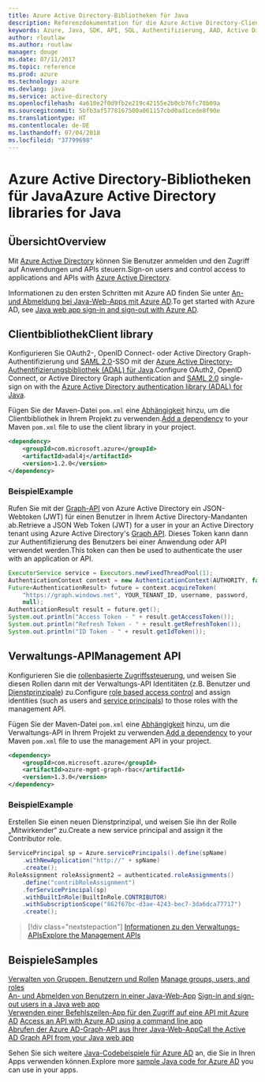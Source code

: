 ```yaml
---
title: Azure Active Directory-Bibliotheken für Java
description: Referenzdokumentation für die Azure Active Directory-Clientbibliotheken und -Verwaltungsbibliotheken für Java
keywords: Azure, Java, SDK, API, SQL, Authentifizierung, AAD, Active Directory, Graph, OAuth 2.0
author: rloutlaw
ms.author: routlaw
manager: douge
ms.date: 07/11/2017
ms.topic: reference
ms.prod: azure
ms.technology: azure
ms.devlang: java
ms.service: active-directory
ms.openlocfilehash: 4a610e2f0d9fb2e219c42155e2b0cb76fc78b09a
ms.sourcegitcommit: 5bfb3af5778167500a061157cbd0ad1cede8f90e
ms.translationtype: HT
ms.contentlocale: de-DE
ms.lasthandoff: 07/04/2018
ms.locfileid: "37799698"
---
```

# <a name="azure-active-directory-libraries-for-java"></a><span data-ttu-id="3a32d-104">Azure Active Directory-Bibliotheken für Java</span><span class="sxs-lookup"><span data-stu-id="3a32d-104">Azure Active Directory libraries for Java</span></span>

## <a name="overview"></a><span data-ttu-id="3a32d-105">Übersicht</span><span class="sxs-lookup"><span data-stu-id="3a32d-105">Overview</span></span>

<span data-ttu-id="3a32d-106">Mit [Azure Active Directory](/azure/active-directory/active-directory-whatis) können Sie Benutzer anmelden und den Zugriff auf Anwendungen und APIs steuern.</span><span class="sxs-lookup"><span data-stu-id="3a32d-106">Sign-on users and control access to applications and APIs with [Azure Active Directory](/azure/active-directory/active-directory-whatis).</span></span>

<span data-ttu-id="3a32d-107">Informationen zu den ersten Schritten mit Azure AD finden Sie unter [An- und Abmeldung bei Java-Web-Apps mit Azure AD](/azure/active-directory/develop/active-directory-devquickstarts-webapp-java).</span><span class="sxs-lookup"><span data-stu-id="3a32d-107">To get started with Azure AD, see [Java web app sign-in and sign-out with Azure AD](/azure/active-directory/develop/active-directory-devquickstarts-webapp-java).</span></span>

## <a name="client-library"></a><span data-ttu-id="3a32d-108">Clientbibliothek</span><span class="sxs-lookup"><span data-stu-id="3a32d-108">Client library</span></span>

<span data-ttu-id="3a32d-109">Konfigurieren Sie OAuth2-, OpenID Connect- oder Active Directory Graph-Authentifizierung und [SAML 2.0](https://docs.microsoft.com/azure/active-directory/develop/active-directory-saml-protocol-reference)-SSO mit der [Azure Active Directory-Authentifizierungsbibliothek (ADAL) für Java](https://github.com/AzureAD/azure-activedirectory-library-for-java).</span><span class="sxs-lookup"><span data-stu-id="3a32d-109">Configure OAuth2, OpenID Connect, or Active Directory Graph authentication and [SAML 2.0](https://docs.microsoft.com/azure/active-directory/develop/active-directory-saml-protocol-reference) single-sign on with the [Azure Active Directory authentication library (ADAL) for Java](https://github.com/AzureAD/azure-activedirectory-library-for-java).</span></span>

<span data-ttu-id="3a32d-110">Fügen Sie der Maven-Datei `pom.xml` eine [Abhängigkeit](https://maven.apache.org/guides/getting-started/index.html#How_do_I_use_external_dependencies) hinzu, um die Clientbibliothek in Ihrem Projekt zu verwenden.</span><span class="sxs-lookup"><span data-stu-id="3a32d-110">[Add a dependency](https://maven.apache.org/guides/getting-started/index.html#How_do_I_use_external_dependencies) to your Maven `pom.xml` file to use the client library in your project.</span></span>

```XML
<dependency>
    <groupId>com.microsoft.azure</groupId>
    <artifactId>adal4j</artifactId>
    <version>1.2.0</version>
</dependency>
```   

### <a name="example"></a><span data-ttu-id="3a32d-111">Beispiel</span><span class="sxs-lookup"><span data-stu-id="3a32d-111">Example</span></span>

<span data-ttu-id="3a32d-112">Rufen Sie mit der [Graph-API](https://docs.microsoft.com/azure/active-directory/develop/active-directory-graph-api) von Azure Active Directory ein JSON-Webtoken (JWT) für einen Benutzer in Ihrem Active Directory-Mandanten ab.</span><span class="sxs-lookup"><span data-stu-id="3a32d-112">Retrieve a JSON Web Token (JWT) for a user in your an Active Directory tenant using Azure Active Directory's [Graph API](https://docs.microsoft.com/azure/active-directory/develop/active-directory-graph-api).</span></span> <span data-ttu-id="3a32d-113">Dieses Token kann dann zur Authentifizierung des Benutzers bei einer Anwendung oder API verwendet werden.</span><span class="sxs-lookup"><span data-stu-id="3a32d-113">This token can then be used to authenticate the user with an application or API.</span></span>

```java
ExecutorService service = Executors.newFixedThreadPool(1);
AuthenticationContext context = new AuthenticationContext(AUTHORITY, false, service);
Future<AuthenticationResult> future = context.acquireToken(
    "https://graph.windows.net", YOUR_TENANT_ID, username, password,
    null);
AuthenticationResult result = future.get();
System.out.println("Access Token - " + result.getAccessToken());
System.out.println("Refresh Token - " + result.getRefreshToken());
System.out.println("ID Token - " + result.getIdToken());
```

## <a name="management-api"></a><span data-ttu-id="3a32d-114">Verwaltungs-API</span><span class="sxs-lookup"><span data-stu-id="3a32d-114">Management API</span></span>

<span data-ttu-id="3a32d-115">Konfigurieren Sie die [rollenbasierte Zugriffssteuerung](/azure/active-directory/role-based-access-control-what-is), und weisen Sie diesen Rollen dann mit der Verwaltungs-API Identitäten (z.B. Benutzer und [Dienstprinzipale](https://docs.microsoft.com/azure/active-directory/develop/active-directory-application-objects)) zu.</span><span class="sxs-lookup"><span data-stu-id="3a32d-115">Configure [role based access control](/azure/active-directory/role-based-access-control-what-is) and assign identities (such as users and [service principals](https://docs.microsoft.com/azure/active-directory/develop/active-directory-application-objects)) to those roles with the management API.</span></span> 

<span data-ttu-id="3a32d-116">Fügen Sie der Maven-Datei `pom.xml` eine [Abhängigkeit](https://maven.apache.org/guides/getting-started/index.html#How_do_I_use_external_dependencies) hinzu, um die Verwaltungs-API in Ihrem Projekt zu verwenden.</span><span class="sxs-lookup"><span data-stu-id="3a32d-116">[Add a dependency](https://maven.apache.org/guides/getting-started/index.html#How_do_I_use_external_dependencies) to your Maven `pom.xml` file to use the management API in your project.</span></span>

```XML
<dependency>
    <groupId>com.microsoft.azure</groupId>
    <artifactId>azure-mgmt-graph-rbac</artifactId>
    <version>1.3.0</version>
</dependency>
```

### <a name="example"></a><span data-ttu-id="3a32d-117">Beispiel</span><span class="sxs-lookup"><span data-stu-id="3a32d-117">Example</span></span> 

<span data-ttu-id="3a32d-118">Erstellen Sie einen neuen Dienstprinzipal, und weisen Sie ihn der Rolle „Mitwirkender“ zu.</span><span class="sxs-lookup"><span data-stu-id="3a32d-118">Create a new service principal and assign it the Contributor role.</span></span>

```java
ServicePrincipal sp = Azure.servicePrincipals().define(spName)
    .withNewApplication("http://" + spName)
    .create();
RoleAssignment roleAssignment2 = authenticated.roleAssignments()
    .define("contribRoleAssignment")
    .forServicePrincipal(sp)
    .withBuiltInRole(BuiltInRole.CONTRIBUTOR)
    .withSubscriptionScope("862f67bc-d3ae-4243-bec7-3da6dca77717")
    .create();
```

> [!div class="nextstepaction"]
> [<span data-ttu-id="3a32d-119">Informationen zu den Verwaltungs-APIs</span><span class="sxs-lookup"><span data-stu-id="3a32d-119">Explore the Management APIs</span></span>](/java/api/activedirectory/management)


## <a name="samples"></a><span data-ttu-id="3a32d-120">Beispiele</span><span class="sxs-lookup"><span data-stu-id="3a32d-120">Samples</span></span>

<span data-ttu-id="3a32d-121">[Verwalten von Gruppen, Benutzern und Rollen](https://github.com/Azure-Samples/aad-java-manage-users-groups-and-roles)  </span><span class="sxs-lookup"><span data-stu-id="3a32d-121">[Manage groups, users, and roles](https://github.com/Azure-Samples/aad-java-manage-users-groups-and-roles)  </span></span>  
<span data-ttu-id="3a32d-122">[An- und Abmelden von Benutzern in einer Java-Web-App](https://github.com/Azure-Samples/active-directory-java-webapp-openidconnect)  </span><span class="sxs-lookup"><span data-stu-id="3a32d-122">[Sign-in and sign-out users in a Java web app](https://github.com/Azure-Samples/active-directory-java-webapp-openidconnect)  </span></span>  
<span data-ttu-id="3a32d-123">[Verwenden einer Befehlszeilen-App für den Zugriff auf eine API mit Azure AD](https://github.com/Azure-Samples/active-directory-java-native-headless) </span><span class="sxs-lookup"><span data-stu-id="3a32d-123">[Access an API with Azure AD using a command line app](https://github.com/Azure-Samples/active-directory-java-native-headless) </span></span>  
[<span data-ttu-id="3a32d-124">Abrufen der Azure AD-Graph-API aus Ihrer Java-Web-App</span><span class="sxs-lookup"><span data-stu-id="3a32d-124">Call the Active AD Graph API from your Java web app</span></span>](https://github.com/Azure-Samples/active-directory-java-webapp-openidconnect)  

<span data-ttu-id="3a32d-125">Sehen Sie sich weitere [Java-Codebeispiele für Azure AD](https://azure.microsoft.com/en-us/resources/samples/?term=active+directory&platform=java) an, die Sie in Ihren Apps verwenden können.</span><span class="sxs-lookup"><span data-stu-id="3a32d-125">Explore more [sample Java code for Azure AD](https://azure.microsoft.com/en-us/resources/samples/?term=active+directory&platform=java) you can use in your apps.</span></span>
